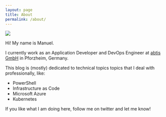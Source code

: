 ```yaml
---
layout: page
title: About
permalink: /about/
---
```


![]({{site.baseurl}}/assets/images/profile.png)

Hi! My name is Manuel. 

I currently work as an Application Developer and DevOps Engineer at [abtis GmbH](https://abtis.de) in Pforzheim, Germany.

This blog is (mostly) dedicated to technical topics topics that I deal with professionally, like:

- PowerShell
- Infrastructure as Code
- Microsoft Azure
- Kubernetes

If you like what I am doing here, follow me on twitter and let me know!